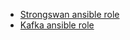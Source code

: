 - [Strongswan ansible role](https://github.com/dennis-tsvetkov/ansible/blob/master/roles/strongswan/README.md)
- [Kafka ansible role](https://github.com/dennis-tsvetkov/ansible/blob/master/roles/kafka/README.md)
